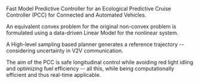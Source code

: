 Fast Model Predictive Controller for an Ecological Predictive Cruise Controller (PCC) for Connected and Automated Vehicles.

An equivalent convex problem for the original non-convex problem is formulated using a data-driven Linear Model for the nonlinear system.

A High-level sampling based planner generates a reference trajectory -- considering uncertainty in V2V communication.

The aim of the PCC is safe longitudinal control while avoiding red light idling and optimizing fuel efficiency -- all this, while being computationally efficient and thus real-time applicable. 

[Link to paper]: (shorturl.at/ceCN6)
